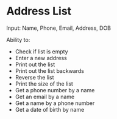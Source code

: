 # Address List

Input: Name, Phone, Email, Address, DOB

Ability to:
* Check if list is empty
* Enter a new address
* Print out the list
* Print out the list backwards
* Reverse the list
* Print the size of the list
* Get a phone number by a name
* Get an email by a name
* Get a name by a phone number
* Get a date of birth by name 
